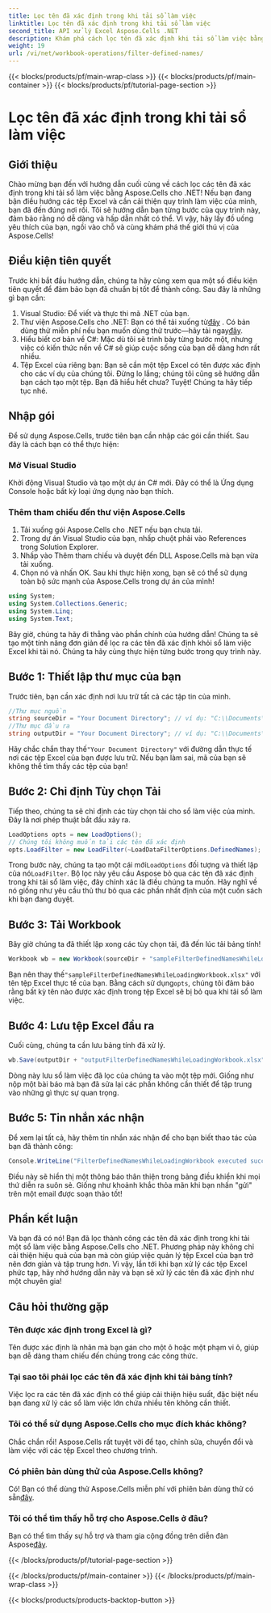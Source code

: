 ```yaml
---
title: Lọc tên đã xác định trong khi tải sổ làm việc
linktitle: Lọc tên đã xác định trong khi tải sổ làm việc
second_title: API xử lý Excel Aspose.Cells .NET
description: Khám phá cách lọc tên đã xác định khi tải sổ làm việc bằng Aspose.Cells cho .NET. Hướng dẫn từng bước để cải thiện khả năng xử lý Excel.
weight: 19
url: /vi/net/workbook-operations/filter-defined-names/
---
```


{{< blocks/products/pf/main-wrap-class >}}
{{< blocks/products/pf/main-container >}}
{{< blocks/products/pf/tutorial-page-section >}}

# Lọc tên đã xác định trong khi tải sổ làm việc

## Giới thiệu
Chào mừng bạn đến với hướng dẫn cuối cùng về cách lọc các tên đã xác định trong khi tải sổ làm việc bằng Aspose.Cells cho .NET! Nếu bạn đang bận điều hướng các tệp Excel và cần cải thiện quy trình làm việc của mình, bạn đã đến đúng nơi rồi. Tôi sẽ hướng dẫn bạn từng bước của quy trình này, đảm bảo rằng nó dễ dàng và hấp dẫn nhất có thể. Vì vậy, hãy lấy đồ uống yêu thích của bạn, ngồi vào chỗ và cùng khám phá thế giới thú vị của Aspose.Cells!
## Điều kiện tiên quyết
Trước khi bắt đầu hướng dẫn, chúng ta hãy cùng xem qua một số điều kiện tiên quyết để đảm bảo bạn đã chuẩn bị tốt để thành công. Sau đây là những gì bạn cần:
1. Visual Studio: Để viết và thực thi mã .NET của bạn.
2.  Thư viện Aspose.Cells cho .NET: Bạn có thể tải xuống từ[đây](https://releases.aspose.com/cells/net/) . Có bản dùng thử miễn phí nếu bạn muốn dùng thử trước—hãy tải ngay[đây](https://releases.aspose.com/).
3. Hiểu biết cơ bản về C#: Mặc dù tôi sẽ trình bày từng bước một, nhưng việc có kiến thức nền về C# sẽ giúp cuộc sống của bạn dễ dàng hơn rất nhiều.
4. Tệp Excel của riêng bạn: Bạn sẽ cần một tệp Excel có tên được xác định cho các ví dụ của chúng tôi. Đừng lo lắng; chúng tôi cũng sẽ hướng dẫn bạn cách tạo một tệp.
Bạn đã hiểu hết chưa? Tuyệt! Chúng ta hãy tiếp tục nhé.
## Nhập gói
Để sử dụng Aspose.Cells, trước tiên bạn cần nhập các gói cần thiết. Sau đây là cách bạn có thể thực hiện:
### Mở Visual Studio
Khởi động Visual Studio và tạo một dự án C# mới. Đây có thể là Ứng dụng Console hoặc bất kỳ loại ứng dụng nào bạn thích.
### Thêm tham chiếu đến thư viện Aspose.Cells
1. Tải xuống gói Aspose.Cells cho .NET nếu bạn chưa tải.
2. Trong dự án Visual Studio của bạn, nhấp chuột phải vào References trong Solution Explorer.
3. Nhấp vào Thêm tham chiếu và duyệt đến DLL Aspose.Cells mà bạn vừa tải xuống.
4. Chọn nó và nhấn OK.
Sau khi thực hiện xong, bạn sẽ có thể sử dụng toàn bộ sức mạnh của Aspose.Cells trong dự án của mình!
```csharp
using System;
using System.Collections.Generic;
using System.Linq;
using System.Text;
```
Bây giờ, chúng ta hãy đi thẳng vào phần chính của hướng dẫn! Chúng ta sẽ tạo một tính năng đơn giản để lọc ra các tên đã xác định khỏi sổ làm việc Excel khi tải nó. Chúng ta hãy cùng thực hiện từng bước trong quy trình này.
## Bước 1: Thiết lập thư mục của bạn
Trước tiên, bạn cần xác định nơi lưu trữ tất cả các tập tin của mình.
```csharp
//Thư mục nguồn
string sourceDir = "Your Document Directory"; // ví dụ: "C:\\Documents\\ExcelFiles\\"
//Thư mục đầu ra
string outputDir = "Your Document Directory"; // ví dụ: "C:\\Documents\\ExcelFiles\\Output\\"
```
 Hãy chắc chắn thay thế`"Your Document Directory"` với đường dẫn thực tế nơi các tệp Excel của bạn được lưu trữ. Nếu bạn làm sai, mã của bạn sẽ không thể tìm thấy các tệp của bạn!
## Bước 2: Chỉ định Tùy chọn Tải
Tiếp theo, chúng ta sẽ chỉ định các tùy chọn tải cho sổ làm việc của mình. Đây là nơi phép thuật bắt đầu xảy ra.
```csharp
LoadOptions opts = new LoadOptions();
// Chúng tôi không muốn tải các tên đã xác định
opts.LoadFilter = new LoadFilter(~LoadDataFilterOptions.DefinedNames);
```
 Trong bước này, chúng ta tạo một cái mới`LoadOptions` đối tượng và thiết lập của nó`LoadFilter`. Bộ lọc này yêu cầu Aspose bỏ qua các tên đã xác định trong khi tải sổ làm việc, đây chính xác là điều chúng ta muốn. Hãy nghĩ về nó giống như yêu cầu thủ thư bỏ qua các phần nhất định của một cuốn sách khi bạn đang duyệt.
## Bước 3: Tải Workbook
Bây giờ chúng ta đã thiết lập xong các tùy chọn tải, đã đến lúc tải bảng tính!
```csharp
Workbook wb = new Workbook(sourceDir + "sampleFilterDefinedNamesWhileLoadingWorkbook.xlsx", opts);
```
 Bạn nên thay thế`"sampleFilterDefinedNamesWhileLoadingWorkbook.xlsx"` với tên tệp Excel thực tế của bạn. Bằng cách sử dụng`opts`, chúng tôi đảm bảo rằng bất kỳ tên nào được xác định trong tệp Excel sẽ bị bỏ qua khi tải sổ làm việc.
## Bước 4: Lưu tệp Excel đầu ra
Cuối cùng, chúng ta cần lưu bảng tính đã xử lý.
```csharp
wb.Save(outputDir + "outputFilterDefinedNamesWhileLoadingWorkbook.xlsx");
```
Dòng này lưu sổ làm việc đã lọc của chúng ta vào một tệp mới. Giống như nộp một bài báo mà bạn đã sửa lại các phần không cần thiết để tập trung vào những gì thực sự quan trọng.
## Bước 5: Tin nhắn xác nhận
Để xem lại tất cả, hãy thêm tin nhắn xác nhận để cho bạn biết thao tác của bạn đã thành công:
```csharp
Console.WriteLine("FilterDefinedNamesWhileLoadingWorkbook executed successfully.");
```
Điều này sẽ hiển thị một thông báo thân thiện trong bảng điều khiển khi mọi thứ diễn ra suôn sẻ. Giống như khoảnh khắc thỏa mãn khi bạn nhấn "gửi" trên một email được soạn thảo tốt!
## Phần kết luận
Và bạn đã có nó! Bạn đã lọc thành công các tên đã xác định trong khi tải một sổ làm việc bằng Aspose.Cells cho .NET. Phương pháp này không chỉ cải thiện hiệu quả của bạn mà còn giúp việc quản lý tệp Excel của bạn trở nên đơn giản và tập trung hơn. Vì vậy, lần tới khi bạn xử lý các tệp Excel phức tạp, hãy nhớ hướng dẫn này và bạn sẽ xử lý các tên đã xác định như một chuyên gia!
## Câu hỏi thường gặp
### Tên được xác định trong Excel là gì?  
Tên được xác định là nhãn mà bạn gán cho một ô hoặc một phạm vi ô, giúp bạn dễ dàng tham chiếu đến chúng trong các công thức.
### Tại sao tôi phải lọc các tên đã xác định khi tải bảng tính?  
Việc lọc ra các tên đã xác định có thể giúp cải thiện hiệu suất, đặc biệt nếu bạn đang xử lý các sổ làm việc lớn chứa nhiều tên không cần thiết.
### Tôi có thể sử dụng Aspose.Cells cho mục đích khác không?  
Chắc chắn rồi! Aspose.Cells rất tuyệt vời để tạo, chỉnh sửa, chuyển đổi và làm việc với các tệp Excel theo chương trình.
### Có phiên bản dùng thử của Aspose.Cells không?  
 Có! Bạn có thể dùng thử Aspose.Cells miễn phí với phiên bản dùng thử có sẵn[đây](https://releases.aspose.com/).
### Tôi có thể tìm thấy hỗ trợ cho Aspose.Cells ở đâu?  
Bạn có thể tìm thấy sự hỗ trợ và tham gia cộng đồng trên diễn đàn Aspose[đây](https://forum.aspose.com/c/cells/9).

{{< /blocks/products/pf/tutorial-page-section >}}

{{< /blocks/products/pf/main-container >}}
{{< /blocks/products/pf/main-wrap-class >}}

{{< blocks/products/products-backtop-button >}}

